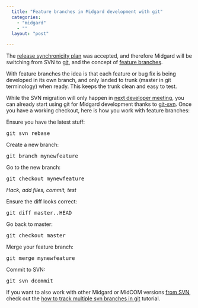 ```yaml
---
  title: "Feature branches in Midgard development with git"
  categories: 
    - "midgard"
    - ""
  layout: "post"

---
```

<p>
The <a href="http://bergie.iki.fi/blog/midgard_and_synchronized_releases.html">release synchronicity plan</a> was accepted, and therefore Midgard will be switching from SVN to <a href="http://git-scm.com/">git</a>, and the concept of <a href="http://wiki.winehq.org/GitBranches">feature branches</a>.
</p><p>
With feature branches the idea is that each feature or bug fix is being developed in its own branch, and only landed to trunk (master in git terminology) when ready. This keeps the trunk clean and easy to test.
</p><p>
While the SVN migration will only happen in <a href="http://www.midgard-project.org/discussion/developer-forum/next_midgard_developer_meeting_in_october-november/">next developer meeting</a>, you can already start using git for Midgard development thanks to <a href="http://git.or.cz/course/svn.html">git-svn</a>. Once you have a working checkout, here is how you work with feature branches:
</p><p>
Ensure you have the latest stuff:
</p><pre>
git svn rebase
</pre><p>
Create a new branch:
</p><pre>
git branch mynewfeature
</pre><p>
Go to the new branch:
</p><pre>
git checkout mynewfeature
</pre><p>
<em>Hack, add files, commit, test</em>
</p><p>
Ensure the diff looks correct:
</p><pre>
git diff master..HEAD
</pre><p>
Go back to master:
</p><pre>
git checkout master
</pre><p>
Merge your feature branch:
</p><pre>
git merge mynewfeature
</pre><p>
Commit to SVN:
</p><pre>
git svn dcommit
</pre><p>
If you want to also work with other Midgard or MidCOM versions <a href="http://trac.midgard-project.org/timeline">from SVN</a>, check out the <a href="http://www.jukie.net/~bart/blog/svn-branches-in-git">how to track multiple svn branches in git</a> tutorial.
</p>